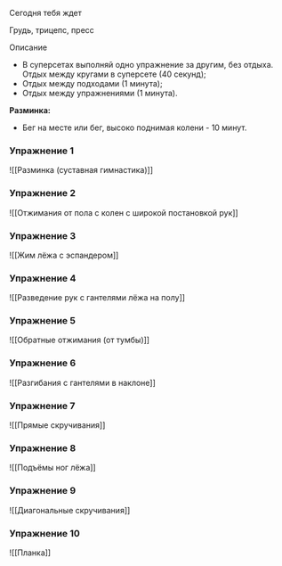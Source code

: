 Сегодня тебя ждет

Грудь, трицепс, пресс

Описание

-   В суперсетах выполняй одно упражнение за другим, без отдыха. Отдых между кругами в суперсете (40 секунд);
-   Отдых между подходами (1 минута);
-   Отдых между упражнениями (1 минута).

**Разминка:**

-   Бег на месте или бег, высоко поднимая колени - 10 минут.

### Упражнение 1

![[Разминка (суставная гимнастика)]]

### Упражнение 2

![[Отжимания от пола с колен с широкой постановкой рук]]

### Упражнение 3

![[Жим лёжа с эспандером]]

### Упражнение 4

![[Разведение рук с гантелями лёжа на полу]]

### Упражнение 5

![[Обратные отжимания (от тумбы)]]

### Упражнение 6

![[Разгибания с гантелями в наклоне]]

### Упражнение 7

![[Прямые скручивания]]

### Упражнение 8

![[Подъёмы ног лёжа]]

### Упражнение 9

![[Диагональные скручивания]]

### Упражнение 10

![[Планка]]
